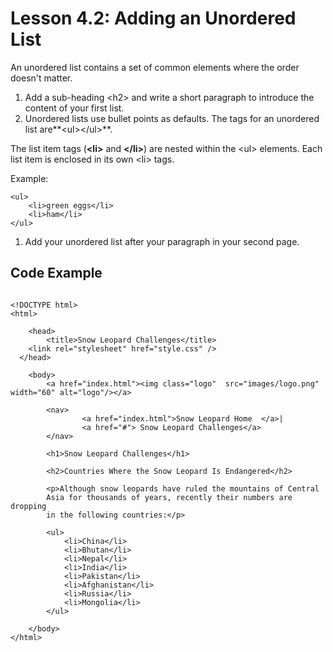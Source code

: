 # Lesson 4.2: Adding an Unordered List

An unordered list contains a set of common elements where the order doesn't matter.

1. Add a sub-heading &lt;h2&gt; and write a short paragraph to introduce the content of your first list.
2. Unordered lists use bullet points as defaults. The tags for an unordered list are**&lt;ul&gt;&lt;/ul&gt;**.

The list item tags \(**&lt;li&gt;** and **&lt;/li&gt;**\) are nested within the &lt;ul&gt; elements. Each list item is enclosed in its own &lt;li&gt; tags.

Example:

```text
<ul>
    <li>green eggs</li>
    <li>ham</li>
</ul>
```

1. Add your unordered list after your paragraph in your second page.

## Code Example

```text

<!DOCTYPE html>
<html>

	<head>
		<title>Snow Leopard Challenges</title>
    <link rel="stylesheet" href="style.css" />
  </head>

	<body>
		<a href="index.html"><img class="logo"  src="images/logo.png" width="60" alt="logo"/></a>

		<nav>
				<a href="index.html">Snow Leopard Home  </a>|
				<a href="#"> Snow Leopard Challenges</a>
		</nav>

		<h1>Snow Leopard Challenges</h1>

		<h2>Countries Where the Snow Leopard Is Endangered</h2>

		<p>Although snow leopards have ruled the mountains of Central 
		Asia for thousands of years, recently their numbers are dropping 
		in the following countries:</p>

		<ul>
			<li>China</li>
			<li>Bhutan</li>
			<li>Nepal</li>
			<li>India</li>
			<li>Pakistan</li>
			<li>Afghanistan</li>
			<li>Russia</li>
			<li>Mongolia</li>
		</ul>

	</body>
</html>
```

